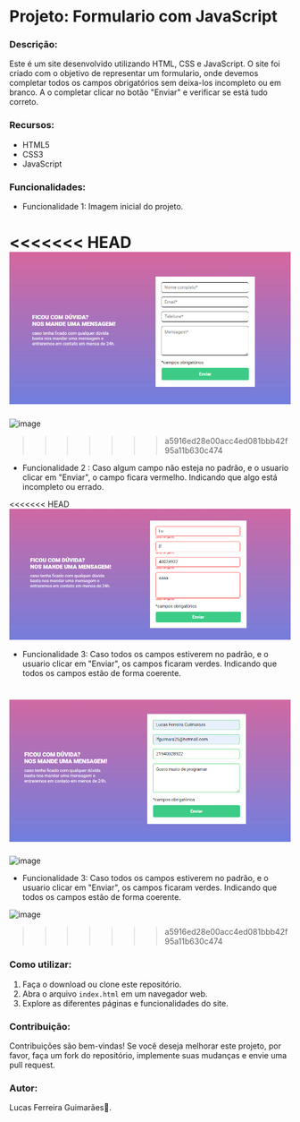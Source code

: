 

# Projeto: Formulario com JavaScript

### Descrição:
Este é um site desenvolvido utilizando HTML, CSS e JavaScript. O site foi criado com o objetivo de representar um formulario, onde devemos completar todos os campos obrigatórios sem deixa-los incompleto ou em branco. A o completar clicar no botão "Enviar" e verificar se está tudo correto.

### Recursos:
- HTML5
- CSS3
- JavaScript

### Funcionalidades:
- Funcionalidade 1: Imagem inicial do projeto.

<<<<<<< HEAD
![alt text](image.png)
=======
![image](https://github.com/lfguimara/Formulario-JS/assets/138631124/2b565939-a1fe-492d-8f0a-f28ddd52f8fa)
>>>>>>> a5916ed28e00acc4ed081bbb42f95a11b630c474


- Funcionalidade 2 : Caso algum campo não esteja no padrão, e o usuario clicar em "Enviar", o campo ficara vermelho. Indicando que algo está incompleto ou errado.

<<<<<<< HEAD
![alt text](image-1.png)

- Funcionalidade 3: Caso todos os campos estiverem no padrão, e o usuario clicar em "Enviar", os campos ficaram verdes. Indicando que todos os campos estão de forma coerente.

![alt text](image-2.png)
=======
![image](https://github.com/lfguimara/Formulario-JS/assets/138631124/f98dae32-7b10-4f23-b258-c1ad882d7c09)


- Funcionalidade 3: Caso todos os campos estiverem no padrão, e o usuario clicar em "Enviar", os campos ficaram verdes. Indicando que todos os campos estão de forma coerente.

![image](https://github.com/lfguimara/Formulario-JS/assets/138631124/fe6635cf-756f-426a-97ac-ad47969b6301)

>>>>>>> a5916ed28e00acc4ed081bbb42f95a11b630c474

### Como utilizar:
1. Faça o download ou clone este repositório.
2. Abra o arquivo `index.html` em um navegador web.
3. Explore as diferentes páginas e funcionalidades do site.


### Contribuição:
Contribuições são bem-vindas! Se você deseja melhorar este projeto, por favor, faça um fork do repositório, implemente suas mudanças e envie uma pull request.

### Autor:
Lucas Ferreira Guimarães👾.
